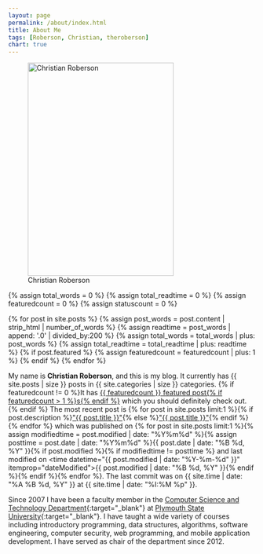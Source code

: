 ```yaml
---
layout: page
permalink: /about/index.html
title: About Me
tags: [Roberson, Christian, theroberson]
chart: true
---
```

<figure>
  <img src="{{ site.url }}/images/me.jpg" alt="Christian Roberson" height="434" width="297">
  <figcaption>Christian Roberson</figcaption>
</figure>

{% assign total_words = 0 %}
{% assign total_readtime = 0 %}
{% assign featuredcount = 0 %}
{% assign statuscount = 0 %}

{% for post in site.posts %}
    {% assign post_words = post.content | strip_html | number_of_words %}
    {% assign readtime = post_words | append: '.0' | divided_by:200 %}
    {% assign total_words = total_words | plus: post_words %}
    {% assign total_readtime = total_readtime | plus: readtime %}
    {% if post.featured %}
    {% assign featuredcount = featuredcount | plus: 1 %}
    {% endif %}
{% endfor %}


My name is **Christian Roberson**, and this is my blog. It currently has {{ site.posts | size }} posts in {{ site.categories | size }} categories. {% if featuredcount != 0 %}It has <a href="{{ site.url }}/featured">{{ featuredcount }} featured post{% if featuredcount > 1 %}s{% endif %}</a> which you should definitely check out.{% endif %} The most recent post is {% for post in site.posts limit:1 %}{% if post.description %}<a href="{{ site.url }}{{ post.url }}" title="{{ post.description }}">"{{ post.title }}"</a>{% else %}<a href="{{ site.url }}{{ post.url }}" title="{{ post.description }}" title="Read more about {{ post.title }}">"{{ post.title }}"</a>{% endif %}{% endfor %} which was published on {% for post in site.posts limit:1 %}{% assign modifiedtime = post.modified | date: "%Y%m%d" %}{% assign posttime = post.date | date: "%Y%m%d" %}<time datetime="{{ post.date | date_to_xmlschema }}" class="post-time">{{ post.date | date: "%B %d, %Y" }}</time>{% if post.modified %}{% if modifiedtime != posttime %} and last modified on <time datetime="{{ post.modified | date: "%Y-%m-%d" }}" itemprop="dateModified">{{ post.modified | date: "%B %d, %Y" }}</time>{% endif %}{% endif %}{% endfor %}. The last commit was on {{ site.time | date: "%A %B %d, %Y" }} at {{ site.time | date: "%I:%M %p" }}.

Since 2007 I have been a faculty member in the [Computer Science and Technology Department](https://www.plymouth.edu/compsci){:target="_blank"} at [Plymouth State University](https://www.plymouth.edu){:target="_blank"}. I have taught a wide variety of courses including introductory programming, data structures, algorithms, software engineering, computer security, web programming, and mobile application development. I have served as chair of the department since 2012.